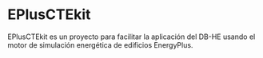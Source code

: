 EPlusCTEkit
=============

EPlusCTEkit es un proyecto para facilitar la aplicación del DB-HE usando el motor de simulación energética de edificios EnergyPlus.

